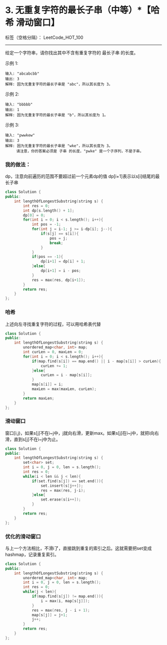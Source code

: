 ﻿# 3. 无重复字符的最长子串（中等）*【哈希 滑动窗口】

标签（空格分隔）： LeetCode_HOT_100

---
给定一个字符串，请你找出其中不含有重复字符的 最长子串 的长度。

示例 1:

    输入: "abcabcbb"
    输出: 3 
    解释: 因为无重复字符的最长子串是 "abc"，所以其长度为 3。

示例 2:

    输入: "bbbbb"
    输出: 1
    解释: 因为无重复字符的最长子串是 "b"，所以其长度为 1。

示例 3:
    
    输入: "pwwkew"
    输出: 3
    解释: 因为无重复字符的最长子串是 "wke"，所以其长度为 3。
         请注意，你的答案必须是 子串 的长度，"pwke" 是一个子序列，不是子串。




### 我的做法：  
dp，注意向前遍历的范围不要超过前一个元素dp的值
dp[i+1]表示以s[i]结尾的最长子串
```C++
class Solution {
public:
    int lengthOfLongestSubstring(string s) {
        int res = 0;
        int dp[s.length() + 1];
        dp[0] = 0;
        for(int i = 0; i < s.length(); i++){
            int pos = -1;
            for(int j = i-1; j >= i-dp[i]; j--){
                if(s[j] == s[i]){
                    pos = j;
                    break;
                }
            }
            if(pos == -1){
                dp[i+1] = dp[i] + 1;
            }else{
                dp[i+1] = i - pos;
            }
            res = max(res, dp[i+1]);
        }
        return res;
    }
};
```

### 哈希
上述向左寻找重复字符的过程，可以用哈希表代替
```C++
class Solution {
public:
    int lengthOfLongestSubstring(string s) {
        unordered_map<char, int> map;
        int curLen = 0, maxLen = 0;
        for(int i = 0; i < s.length(); i++){
            if(map.find(s[i]) == map.end() || i - map[s[i]] > curLen){
                curLen += 1;
            }else{
                curLen = i - map[s[i]];
            }
            map[s[i]] = i;
            maxLen = max(maxLen, curLen);
        }
        return maxLen;
    }
};
```

### 滑动窗口   
窗口[i,j)，如果s[j]不在i~j中，j就向右滑，更新max。如果s[j]在i~j中，就把i向右滑，直到s[j]不在i~j中为止。
```C++
class Solution {
public:
    int lengthOfLongestSubstring(string s) {
        set<char> set;
        int i = 0, j = 0, len = s.length();
        int res = 0;
        while(i < len && j < len){
            if(set.find(s[j]) == set.end()){
                set.insert(s[j++]);
                res = max(res, j-i);
            }else{
                set.erase(s[i++]);
            }
        }
        return res;
    }
};
```

### 优化的滑动窗口   
与上一个方法相比，不滑i了，直接跳到重复的索引之后。这就需要把set变成hashmap，记录重复索引。
```C++
class Solution {
public:
    int lengthOfLongestSubstring(string s) {
        unordered_map<char, int> map;
        int i = 0, j = 0, len = s.length();
        int res = 0;
        while(j < len){
            if(map.find(s[j]) != map.end()){
                i = max(i, map[s[j]]);
            }
            res = max(res, j - i + 1);
            map[s[j]] = j+1;
            j++;
        }
        return res;
    }
};
```


